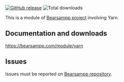 [![GitHub release](https://img.shields.io/github/release/bearsampp/module-yarn.svg?style=flat-square)](https://github.com/bearsampp/module-yarn/releases/latest)
![Total downloads](https://img.shields.io/github/downloads/bearsampp/module-yarn/total.svg?style=flat-square)

This is a module of [Bearsampp project](https://github.com/bearsampp/bearsampp) involving Yarn.

## Documentation and downloads

https://bearsampp.com/module/yarn

## Issues

Issues must be reported on [Bearsampp repository](https://github.com/bearsampp/bearsampp/issues).
